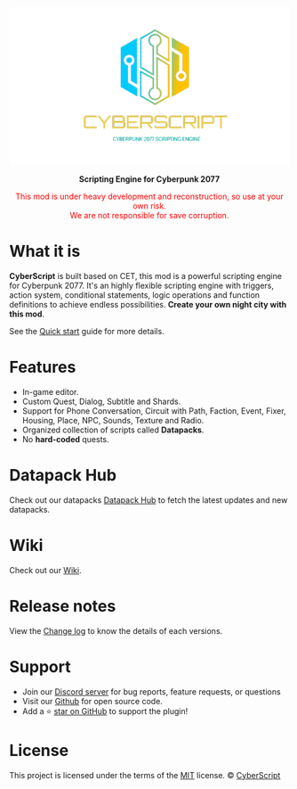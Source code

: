 ![](./assets/images/logo.png ":no-zoom")
<p align="center" style="font-weight:bold;">Scripting Engine for Cyberpunk 2077</p>
<p align="center" style="color:red;">This mod is under heavy development and reconstruction, so use at your own risk.<br>We are not responsible for save corruption.</p>

# What it is

**CyberScript**  is built based on CET, this mod is a powerful scripting engine for Cyberpunk 2077. It's an highly flexible scripting engine with triggers, action system, conditional statements, logic operations and function definitions to achieve endless possibilities. **Create your own night city with this mod**.

See the [Quick start](quickstart.md) guide for more details.

# Features

- In-game editor.
- Custom Quest, Dialog, Subtitle and Shards.
- Support for Phone Conversation, Circuit with Path, Faction, Event, Fixer, Housing, Place, NPC, Sounds, Texture and Radio.
- Organized collection of scripts called **Datapacks**.
- No **hard-coded** quests.

# Datapack Hub

Check out our datapacks [Datapack Hub](https://cyberscript77.github.io/datapack/) to fetch the latest updates and new datapacks.

# Wiki

Check out our [Wiki](https://cyberscript77.github.io/wiki/).

# Release notes

View the [Change log](changelog.md) to know the details of each versions.

# Support

- Join our [Discord server](https://discord.gg/4qQa3v7gGs) for bug reports, feature requests, or questions
- Visit our [Github](https://github.com/donk7413/cybermod_release_repository) for open source code.
- Add a ⭐️ [star on GitHub](https://github.com/donk7413/cybermod_release_repository) to support the plugin!

# License

This project is licensed under the terms of the [MIT](google.com) license.
 © [CyberScript](google.com)
